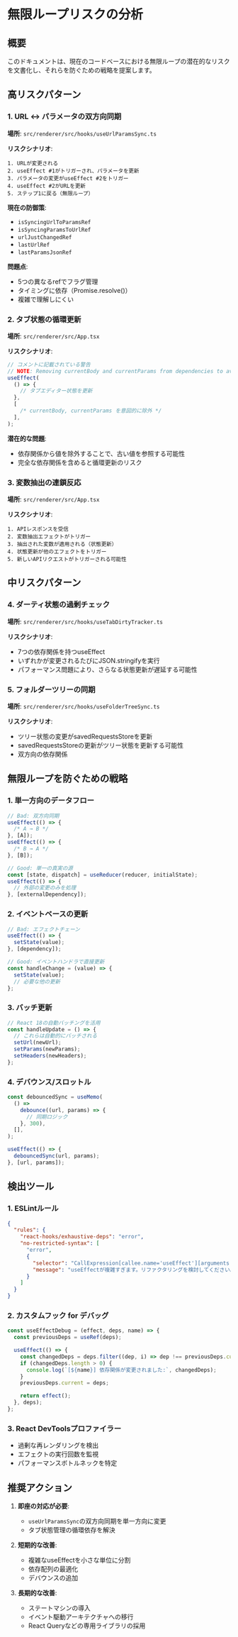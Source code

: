 # 無限ループリスクの分析

## 概要

このドキュメントは、現在のコードベースにおける無限ループの潜在的なリスクを文書化し、それらを防ぐための戦略を提案します。

## 高リスクパターン

### 1. URL ↔ パラメータの双方向同期

**場所**: `src/renderer/src/hooks/useUrlParamsSync.ts`

**リスクシナリオ**:

```
1. URLが変更される
2. useEffect #1がトリガーされ、パラメータを更新
3. パラメータの変更がuseEffect #2をトリガー
4. useEffect #2がURLを更新
5. ステップ1に戻る（無限ループ）
```

**現在の防御策**:

- `isSyncingUrlToParamsRef`
- `isSyncingParamsToUrlRef`
- `urlJustChangedRef`
- `lastUrlRef`
- `lastParamsJsonRef`

**問題点**:

- 5つの異なるrefでフラグ管理
- タイミングに依存（Promise.resolve()）
- 複雑で理解しにくい

### 2. タブ状態の循環更新

**場所**: `src/renderer/src/App.tsx`

**リスクシナリオ**:

```typescript
// コメントに記載されている警告
// NOTE: Removing currentBody and currentParams from dependencies to avoid circular updates
useEffect(
  () => {
    // タブエディター状態を更新
  },
  [
    /* currentBody, currentParams を意図的に除外 */
  ],
);
```

**潜在的な問題**:

- 依存関係から値を除外することで、古い値を参照する可能性
- 完全な依存関係を含めると循環更新のリスク

### 3. 変数抽出の連鎖反応

**場所**: `src/renderer/src/App.tsx`

**リスクシナリオ**:

```
1. APIレスポンスを受信
2. 変数抽出エフェクトがトリガー
3. 抽出された変数が適用される（状態更新）
4. 状態更新が他のエフェクトをトリガー
5. 新しいAPIリクエストがトリガーされる可能性
```

## 中リスクパターン

### 4. ダーティ状態の過剰チェック

**場所**: `src/renderer/src/hooks/useTabDirtyTracker.ts`

**リスクシナリオ**:

- 7つの依存関係を持つuseEffect
- いずれかが変更されるたびにJSON.stringifyを実行
- パフォーマンス問題により、さらなる状態更新が遅延する可能性

### 5. フォルダーツリーの同期

**場所**: `src/renderer/src/hooks/useFolderTreeSync.ts`

**リスクシナリオ**:

- ツリー状態の変更がsavedRequestsStoreを更新
- savedRequestsStoreの更新がツリー状態を更新する可能性
- 双方向の依存関係

## 無限ループを防ぐための戦略

### 1. 単一方向のデータフロー

```typescript
// Bad: 双方向同期
useEffect(() => {
  /* A → B */
}, [A]);
useEffect(() => {
  /* B → A */
}, [B]);

// Good: 単一の真実の源
const [state, dispatch] = useReducer(reducer, initialState);
useEffect(() => {
  // 外部の変更のみを処理
}, [externalDependency]);
```

### 2. イベントベースの更新

```typescript
// Bad: エフェクトチェーン
useEffect(() => {
  setState(value);
}, [dependency]);

// Good: イベントハンドラで直接更新
const handleChange = (value) => {
  setState(value);
  // 必要な他の更新
};
```

### 3. バッチ更新

```typescript
// React 18の自動バッチングを活用
const handleUpdate = () => {
  // これらは自動的にバッチされる
  setUrl(newUrl);
  setParams(newParams);
  setHeaders(newHeaders);
};
```

### 4. デバウンス/スロットル

```typescript
const debouncedSync = useMemo(
  () =>
    debounce((url, params) => {
      // 同期ロジック
    }, 300),
  [],
);

useEffect(() => {
  debouncedSync(url, params);
}, [url, params]);
```

## 検出ツール

### 1. ESLintルール

```json
{
  "rules": {
    "react-hooks/exhaustive-deps": "error",
    "no-restricted-syntax": [
      "error",
      {
        "selector": "CallExpression[callee.name='useEffect'][arguments.0.body.body.length>10]",
        "message": "useEffectが複雑すぎます。リファクタリングを検討してください。"
      }
    ]
  }
}
```

### 2. カスタムフック for デバッグ

```typescript
const useEffectDebug = (effect, deps, name) => {
  const previousDeps = useRef(deps);

  useEffect(() => {
    const changedDeps = deps.filter((dep, i) => dep !== previousDeps.current[i]);
    if (changedDeps.length > 0) {
      console.log(`[${name}] 依存関係が変更されました:`, changedDeps);
    }
    previousDeps.current = deps;

    return effect();
  }, deps);
};
```

### 3. React DevToolsプロファイラー

- 過剰な再レンダリングを検出
- エフェクトの実行回数を監視
- パフォーマンスボトルネックを特定

## 推奨アクション

1. **即座の対応が必要**:

   - `useUrlParamsSync`の双方向同期を単一方向に変更
   - タブ状態管理の循環依存を解決

2. **短期的な改善**:

   - 複雑なuseEffectを小さな単位に分割
   - 依存配列の最適化
   - デバウンスの追加

3. **長期的な改善**:
   - ステートマシンの導入
   - イベント駆動アーキテクチャへの移行
   - React Queryなどの専用ライブラリの採用

